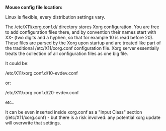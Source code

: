 **Mouse config file location:**

Linux is flexible, every distribution settings vary.

The /etc/X11/xorg.conf.d/ directory stores Xorg configuration. You are free to add configuration files there, 
and by convention their names start with XX- (two digits and a hyphen, so that for example 10 is read before 20). 
These files are parsed by the Xorg upon startup and are treated like part of the traditional /etc/X11/xorg.conf 
configuration file. Xorg server essentially treats the collection of all configuration files as one big file.

It could be:

/etc/X11/xorg.conf.d/10-evdev.conf 

or:

/etc/X11/xorg.conf.d/20-evdev.conf

etc..

It can be even inserted inside xorg.conf as a "Input Class" section (/etc/X11/xorg.conf) - but there is 
a risk involved: any potential xorg update will overwrite that settings.
